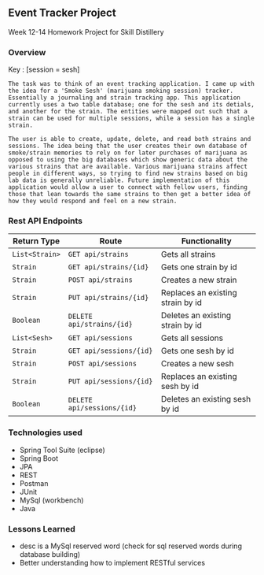 ## Event Tracker Project

Week 12-14 Homework Project for Skill Distillery

### Overview

Key : [session = sesh]

    The task was to think of an event tracking application. I came up with the idea for a 'Smoke Sesh' (marijuana smoking session) tracker. Essentially a journaling and strain tracking app. This application currently uses a two table database; one for the sesh and its detials, and another for the strain. The entities were mapped out such that a strain can be used for multiple sessions, while a session has a single strain. 

    The user is able to create, update, delete, and read both strains and sessions. The idea being that the user creates their own database of smoke/strain memories to rely on for later purchases of marijuana as opposed to using the big databases which show generic data about the various strains that are available. Various marijuana strains affect people in different ways, so trying to find new strains based on big lab data is generally unreliable. Future implementation of this application would allow a user to connect with fellow users, finding those that lean towards the same strains to then get a better idea of how they would respond and feel on a new strain.

### Rest API Endpoints

| Return Type | Route                 | Functionality                  |
|-------------|-----------------------|--------------------------------|
| `List<Strain>`  |`GET api/strains`        | Gets all strains                 |
| `Strain`        |`GET api/strains/{id}`   | Gets one strain by id            |
| `Strain`        |`POST api/strains`       | Creates a new strain             |
| `Strain`        |`PUT api/strains/{id}`   | Replaces an existing strain by id|
| `Boolean`     |`DELETE api/strains/{id}`| Deletes an existing strain by id |
| `List<Sesh>`  |`GET api/sessions`        | Gets all sessions                 |
| `Strain`        |`GET api/sessions/{id}`   | Gets one sesh by id            |
| `Strain`        |`POST api/sessions`       | Creates a new sesh             |
| `Strain`        |`PUT api/sessions/{id}`   | Replaces an existing sesh by id|
| `Boolean`     |`DELETE api/sessions/{id}`| Deletes an existing sesh by id |

### Technologies used
- Spring Tool Suite (eclipse)
- Spring Boot
- JPA
- REST
- Postman
- JUnit
- MySql (workbench)
- Java

### Lessons Learned
- desc is a MySql reserved word (check for sql reserved words during database building)
- Better understanding how to implement RESTful services
